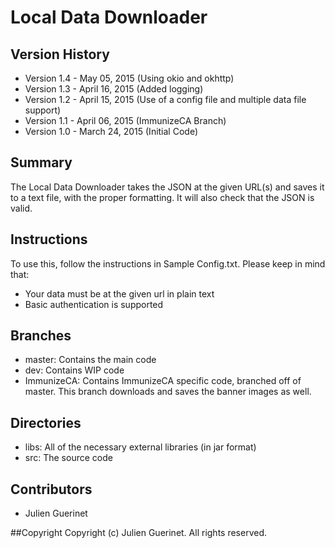 # Local Data Downloader

## Version History
* Version 1.4 - May 05, 2015 (Using okio and okhttp)
* Version 1.3 - April 16, 2015 (Added logging)
* Version 1.2 - April 15, 2015 (Use of a config file and multiple data file support)
* Version 1.1 - April 06, 2015 (ImmunizeCA Branch)
* Version 1.0 - March 24, 2015 (Initial Code)

## Summary
The Local Data Downloader takes the JSON at the given URL(s) and saves it to a text file, with the proper formatting.
It will also check that the JSON is valid.

## Instructions
To use this, follow the instructions in Sample Config.txt. Please keep in mind that: 

* Your data must be at the given url in plain text
* Basic authentication is supported

## Branches
* master: Contains the main code 
* dev: Contains WIP code
* ImmunizeCA: Contains ImmunizeCA specific code, branched off of master. This branch downloads and saves the banner images as well. 

## Directories
* libs: All of the necessary external libraries (in jar format)
* src: The source code

## Contributors
* Julien Guerinet

##Copyright
Copyright (c) Julien Guerinet. All rights reserved.
